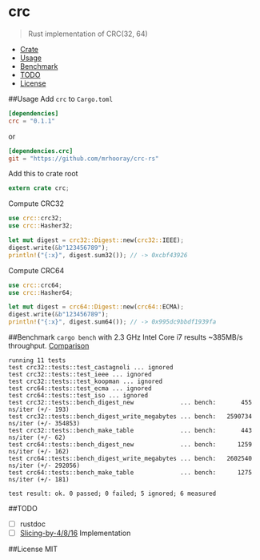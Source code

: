 # crc
> Rust implementation of CRC(32, 64)

* [Crate](https://crates.io/crates/crc)
* [Usage](#usage)
* [Benchmark](#benchmark)
* [TODO](#todo)
* [License](#license)

##Usage
Add `crc` to `Cargo.toml`
```toml
[dependencies]
crc = "0.1.1"
```
or
```toml
[dependencies.crc]
git = "https://github.com/mrhooray/crc-rs"
```

Add this to crate root
```rust
extern crate crc;
```

Compute CRC32
```rust
use crc::crc32;
use crc::Hasher32;

let mut digest = crc32::Digest::new(crc32::IEEE);
digest.write(&b"123456789");
println!("{:x}", digest.sum32()); // -> 0xcbf43926
```

Compute CRC64
```rust
use crc::crc64;
use crc::Hasher64;

let mut digest = crc64::Digest::new(crc64::ECMA);
digest.write(&b"123456789");
println!("{:x}", digest.sum64()); // -> 0x995dc9bbdf1939fa
```

##Benchmark
`cargo bench` with 2.3 GHz Intel Core i7 results ~385MB/s throughput. [Comparison](http://create.stephan-brumme.com/crc32/)
```
running 11 tests
test crc32::tests::test_castagnoli ... ignored
test crc32::tests::test_ieee ... ignored
test crc32::tests::test_koopman ... ignored
test crc64::tests::test_ecma ... ignored
test crc64::tests::test_iso ... ignored
test crc32::tests::bench_digest_new             ... bench:       455 ns/iter (+/- 193)
test crc32::tests::bench_digest_write_megabytes ... bench:   2590734 ns/iter (+/- 354853)
test crc32::tests::bench_make_table             ... bench:       443 ns/iter (+/- 62)
test crc64::tests::bench_digest_new             ... bench:      1259 ns/iter (+/- 162)
test crc64::tests::bench_digest_write_megabytes ... bench:   2602540 ns/iter (+/- 292056)
test crc64::tests::bench_make_table             ... bench:      1275 ns/iter (+/- 181)

test result: ok. 0 passed; 0 failed; 5 ignored; 6 measured
```

##TODO
- [ ] rustdoc
- [ ] [Slicing-by-4/8/16](http://create.stephan-brumme.com/crc32/#slicing-by-8-overview) Implementation

##License
MIT
